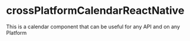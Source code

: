 # crossPlatformCalendarReactNative
This is a calendar component that can be useful for any API and on any Platform
